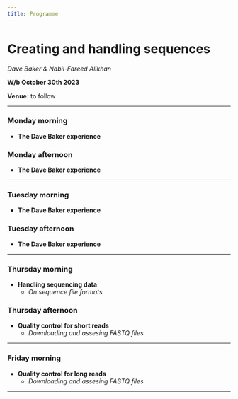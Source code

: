 ```yaml
---
title: Programme
---
```


# Creating and handling sequences

_Dave Baker & Nabil-Fareed Alikhan_

**W/b October 30th 2023**

**Venue:** to follow

***

### Monday morning

- **The Dave Baker experience**

### Monday afternoon

- **The Dave Baker experience**

***

### Tuesday morning

- **The Dave Baker experience**

### Tuesday afternoon

- **The Dave Baker experience**

***

### Thursday morning

- **Handling sequencing data**
  -  _On sequence file formats_

### Thursday afternoon

- **Quality control for short reads**
  -  _Downloading and assesing FASTQ files_

***

### Friday morning

- **Quality control for long reads**
  -  _Downloading and assesing FASTQ files_

***


